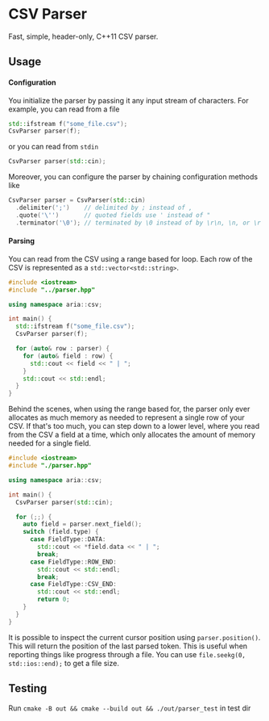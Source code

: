 # CSV Parser

Fast, simple, header-only, C++11 CSV parser.

## Usage

#### Configuration

You initialize the parser by passing it any input stream of characters. For
example, you can read from a file

```cpp
std::ifstream f("some_file.csv");
CsvParser parser(f);
```

or you can read from `stdin`

```cpp
CsvParser parser(std::cin);
```

Moreover, you can configure the parser by chaining configuration methods like

```cpp
CsvParser parser = CsvParser(std::cin)
  .delimiter(';')    // delimited by ; instead of ,
  .quote('\'')       // quoted fields use ' instead of "
  .terminator('\0'); // terminated by \0 instead of by \r\n, \n, or \r
```

#### Parsing

You can read from the CSV using a range based for loop. Each row of the CSV is
represented as a `std::vector<std::string>`.

```cpp
#include <iostream>
#include "../parser.hpp"

using namespace aria::csv;

int main() {
  std::ifstream f("some_file.csv");
  CsvParser parser(f);

  for (auto& row : parser) {
    for (auto& field : row) {
      std::cout << field << " | ";
    }
    std::cout << std::endl;
  }
}
```

Behind the scenes, when using the range based for, the parser only ever
allocates as much memory as needed to represent a single row of your CSV. If
that's too much, you can step down to a lower level, where you read from the CSV
a field at a time, which only allocates the amount of memory needed for a single
field.

```cpp
#include <iostream>
#include "./parser.hpp"

using namespace aria::csv;

int main() {
  CsvParser parser(std::cin);

  for (;;) {
    auto field = parser.next_field();
    switch (field.type) {
      case FieldType::DATA:
        std::cout << *field.data << " | ";
        break;
      case FieldType::ROW_END:
        std::cout << std::endl;
        break;
      case FieldType::CSV_END:
        std::cout << std::endl;
        return 0;
    }
  }
}
```

It is possible to inspect the current cursor position using `parser.position()`.
This will return the position of the last parsed token. This is useful when
reporting things like progress through a file. You can use
`file.seekg(0, std::ios::end);` to get a file size.

## Testing

Run `cmake -B out && cmake --build out && ./out/parser_test` in test dir
